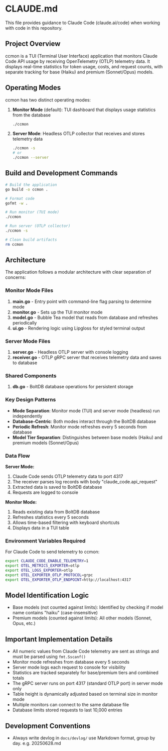 # CLAUDE.md

This file provides guidance to Claude Code (claude.ai/code) when working with code in this repository.

## Project Overview

ccmon is a TUI (Terminal User Interface) application that monitors Claude Code API usage by receiving OpenTelemetry (OTLP) telemetry data. It displays real-time statistics for token usage, costs, and request counts, with separate tracking for base (Haiku) and premium (Sonnet/Opus) models.

## Operating Modes

ccmon has two distinct operating modes:

1. **Monitor Mode** (default): TUI dashboard that displays usage statistics from the database
   ```bash
   ./ccmon
   ```

2. **Server Mode**: Headless OTLP collector that receives and stores telemetry data
   ```bash
   ./ccmon -s
   # or
   ./ccmon --server
   ```

## Build and Development Commands

```bash
# Build the application
go build -o ccmon .

# Format code
gofmt -w .

# Run monitor (TUI mode)
./ccmon

# Run server (OTLP collector)
./ccmon -s

# Clean build artifacts
rm ccmon
```

## Architecture

The application follows a modular architecture with clear separation of concerns:

### Monitor Mode Files
1. **main.go** - Entry point with command-line flag parsing to determine mode
2. **monitor.go** - Sets up the TUI monitor mode
3. **model.go** - Bubble Tea model that reads from database and refreshes periodically
4. **ui.go** - Rendering logic using Lipgloss for styled terminal output

### Server Mode Files
1. **server.go** - Headless OTLP server with console logging
2. **receiver.go** - OTLP gRPC server that receives telemetry data and saves to database

### Shared Components
1. **db.go** - BoltDB database operations for persistent storage

### Key Design Patterns

- **Mode Separation**: Monitor mode (TUI) and server mode (headless) run independently
- **Database-Centric**: Both modes interact through the BoltDB database
- **Periodic Refresh**: Monitor mode refreshes every 5 seconds from database
- **Model Tier Separation**: Distinguishes between base models (Haiku) and premium models (Sonnet/Opus)

### Data Flow

**Server Mode:**
1. Claude Code sends OTLP telemetry data to port 4317
2. The receiver parses log records with body "claude_code.api_request"
3. Extracted data is saved to BoltDB database
4. Requests are logged to console

**Monitor Mode:**
1. Reads existing data from BoltDB database
2. Refreshes statistics every 5 seconds
3. Allows time-based filtering with keyboard shortcuts
4. Displays data in a TUI table

### Environment Variables Required

For Claude Code to send telemetry to ccmon:
```bash
export CLAUDE_CODE_ENABLE_TELEMETRY=1
export OTEL_METRICS_EXPORTER=otlp
export OTEL_LOGS_EXPORTER=otlp
export OTEL_EXPORTER_OTLP_PROTOCOL=grpc
export OTEL_EXPORTER_OTLP_ENDPOINT=http://localhost:4317
```

## Model Identification Logic

- Base models (not counted against limits): Identified by checking if model name contains "haiku" (case-insensitive)
- Premium models (counted against limits): All other models (Sonnet, Opus, etc.)

## Important Implementation Details

- All numeric values from Claude Code telemetry are sent as strings and must be parsed using `fmt.Sscanf()`
- Monitor mode refreshes from database every 5 seconds
- Server mode logs each request to console for visibility
- Statistics are tracked separately for base/premium tiers and combined totals
- The gRPC server runs on port 4317 (standard OTLP port) in server mode only
- Table height is dynamically adjusted based on terminal size in monitor mode
- Multiple monitors can connect to the same database file
- Database limits stored requests to last 10,000 entries

## Development Conventions

- Always write devlog in `docs/devlog/` use Markdown format, group by day. e.g. 20250628.md